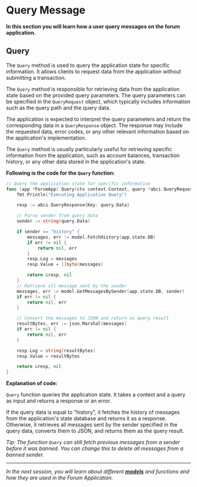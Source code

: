 # Query Message

**In this section you will learn how a user query messages on the forum application.**

## Query

The `Query` method is used to query the application state for specific information. It allows clients to request data
from the application without submitting a transaction.

The `Query` method is responsible for retrieving data from the application state based on the provided query parameters.
The query parameters can be specified in the `QueryRequest` object, which typically includes information such as the
query path and the query data.

The application is expected to interpret the query parameters and return the corresponding data in a `QueryResponse` object.
The response may include the requested data, error codes, or any other relevant information based on the application's implementation.

The `Query` method is usually particularly useful for retrieving specific information from the application, such as
account balances, transaction history, or any other data stored in the application's state.

**Following is the code for the `Query` function:**

```go
// Query the application state for specific information
func (app *ForumApp) Query(ctx context.Context, query *abci.QueryRequest) (*abci.QueryResponse, error) {
	fmt.Println("Executing Application Query")

	resp := abci.QueryResponse{Key: query.Data}

	// Parse sender from query data
	sender := string(query.Data)

	if sender == "history" {
		messages, err := model.FetchHistory(app.state.DB)
		if err != nil {
			return nil, err
		}
		resp.Log = messages
		resp.Value = []byte(messages)

		return &resp, nil
	}
	// Retrieve all message sent by the sender
	messages, err := model.GetMessagesBySender(app.state.DB, sender)
	if err != nil {
		return nil, err
	}

	// Convert the messages to JSON and return as query result
	resultBytes, err := json.Marshal(messages)
	if err != nil {
		return nil, err
	}

	resp.Log = string(resultBytes)
	resp.Value = resultBytes

	return &resp, nil
}
```

**Explanation of code:**

`Query` function queries the application state. It takes a context and a query as input and returns a response or an error.

If the query data is equal to "history", it fetches the history of messages from the application's state database and
returns it as a response. Otherwise, it retrieves all messages sent by the sender specified in the query data,
converts them to JSON, and returns them as the query result.

*Tip: The function `Query` can still fetch previous messages from a sender before it was banned. You can change this to
delete all messages from a banned sender.*

---------------

*In the next session, you will learn about different [**models**](5.model.md) and functions and how they are used in the Forum Application.*
